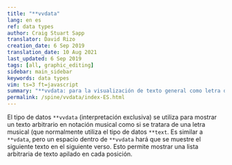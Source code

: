 ```yaml
---
title: "**vvdata"
lang: en es
ref: data types
author: Craig Stuart Sapp
translator: David Rizo
creation_date: 6 Sep 2019
translation_date: 10 Aug 2021
last_updated: 6 Sep 2019
tags: [all, graphic_editing]
sidebar: main_sidebar
keywords: data types
vim: ts=3 ft=javascript
summary: "**vvdata: para la visualización de texto general como letra de la música múltiple en notación musical"
permalink: /spine/vvdata/index-ES.html
---
```


El tipo de datos `**vvdata` (interpretación exclusiva) se utiliza para mostrar un texto arbitrario en notación musical como si se tratara de una letra musical (que normalmente utiliza el tipo de datos `**text`.  Es similar a `**vdata`, pero un espacio dentro de `**vvdata` hará que se muestre el siguiente texto en el siguiente verso.  Esto permite mostrar una lista arbitraria de texto apilado en cada posición.






